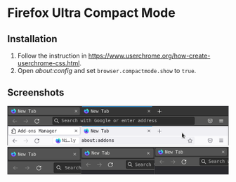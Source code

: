 # Firefox Ultra Compact Mode

## Installation

1. Follow the instruction in https://www.userchrome.org/how-create-userchrome-css.html.
2. Open *about:config* and set `browser.compactmode.show` to `true`.

## Screenshots

<img src="screenshots/ff-ultra-theme.png" alt="">
<img src="screenshots/ff-theme-diff.png" alt="">
